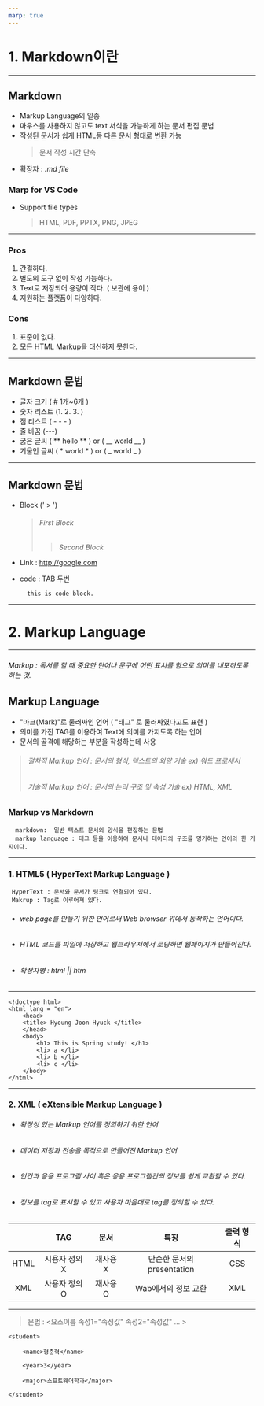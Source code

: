 ```yaml
---
marp: true
---
```


# **1. Markdown이란**


---
## Markdown 
- Markup Language의 일종
- 마우스를 사용하지 않고도 text 서식을 가능하게 하는 문서 편집 문법
- 작성된 문서가 쉽게 HTML등 다른 문서 형태로 변환 가능 
    > 문서 작성 시간 단축 
- 확장자 : _.md file_  

### Marp for VS Code

- Support file types
    > HTML, PDF, PPTX, PNG, JPEG

---
### **Pros**
1. 간결하다.
2. 별도의 도구 없이 작성 가능하다.
3. Text로 저장되어 용량이 작다. ( 보관에 용이 )
4. 지원하는 플랫폼이 다양하다.

### **Cons**
1. 표준이 없다.
2. 모든 HTML Markup을 대신하지 못한다.

---
## Markdown 문법 

- 글자 크기 ( # 1개~6개 )
- 숫자 리스트 (1. 2. 3. )
- 점 리스트 ( - - - )
- 줄 바꿈 (---)
- 굵은 글씨 ( ** hello ** ) or ( __ world __ ) 
- 기울인 글씨 ( * world * ) or ( _ world _ )

---
## Markdown 문법 
- Block (' > ')
    > ###### First Block
    >>  *Second Block*
- Link : http://google.com
- code : TAB 두번

        this is code block.

    


---
# 2. **Markup Language**

---
###### *Markup : 독서를 할 때 중요한 단어나 문구에 어떤 표시를 함으로 의미를 내포하도록 하는 것.* 

## Markup Language 
- "마크(Mark)"로 둘러싸인 언어 ( "태그" 로 둘러싸였다고도 표현 )
- 의미를 가진 TAG를 이용하여 Text에 의미를 가지도록 하는 언어
- 문서의 골격에 해당하는 부분을 작성하는데 사용

> ###### 절차적 Markup 언어 : 문서의 형식, 텍스트의 외양 기술 ex) 워드 프로세서
> ###### 기술적 Markup 언어 : 문서의 논리 구조 및 속성 기술 ex) HTML, XML

### Markup vs Markdown
      markdown:  일반 텍스트 문서의 양식을 편집하는 문법
      markup language : 태그 등을 이용하여 문서나 데이터의 구조를 명기하는 언어의 한 가지이다.

---

###  1. HTML5 ( HyperText Markup Language )
     HyperText : 문서와 문서가 링크로 연결되어 있다.
     Makrup : Tag로 이루어져 있다.

- ###### web page를 만들기 위한 언어로써 Web browser 위에서 동작하는 언어이다.
- ###### HTML 코드를 파일에 저장하고 웹브라우저에서 로딩하면 웹페이지가 만들어진다.
- ###### 확장자명 : html || htm 

---
~~~
<!doctype html>
<html lang = "en">
    <head>
    <title> Hyoung Joon Hyuck </title>
    </head>
    <body> 
        <h1> This is Spring study! </h1>
        <li> a </li>
        <li> b </li>
        <li> c </li>
    </body>
</html>
~~~


---

###  2. XML ( eXtensible Markup Language )

- ###### 확장성 있는 Markup 언어를 정의하기 위한 언어
- ###### 데이터 저장과 전송을 목적으로 만들어진 Markup 언어
- ###### 인간과 응용 프로그램 사이 혹은 응용 프로그램간의 정보를 쉽게 교환할 수 있다.
- ###### 정보를 tag로 표시할 수 있고 사용자 마음대로 tag를 정의할 수 있다.

|  | TAG | 문서 | 특징 | 출력 형식 |
|:--------:|:--------:|:--------:|:--------:|:--------:|
| HTML | 시용자 정의 X | 재사용 X | 단순한 문서의 presentation | CSS |
| XML | 사용자 정의 O | 재사용 O | Wab에서의 정보 교환 | XML |

---

> 문법 : <요소이름 속성1="속성값" 속성2="속성값" ... >

~~~
<student>

    <name>형준혁</name>

    <year>3</year>

    <major>소프트웨어학과</major>

</student>
~~~
